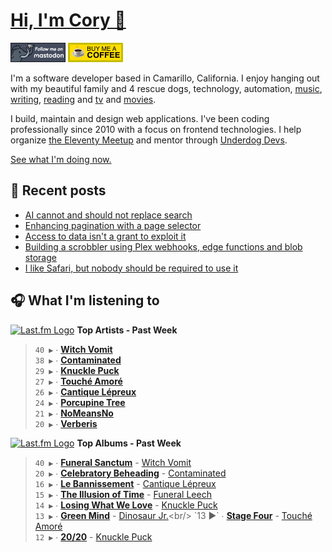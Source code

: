 # [Hi, I'm Cory 👋](https://coryd.dev)

[![Follow @cory@social.lol on Mastodon](/assets/img/mastodon.png)](https://social.lol/@cory) [![Buy me a Coffee](/assets/img/buymeacoffee.png)](https://www.buymeacoffee.com/cory)

I'm a software developer based in Camarillo, California. I enjoy hanging out with my beautiful family and 4 rescue dogs, technology, automation, [music](https://coryd.dev/now#artists), [writing](https://coryd.dev), [reading](https://coryd.dev/now#books) and [tv](https://coryd.dev/now#tv) and [movies](https://coryd.dev/now#movies).

I build, maintain and design web applications. I've been coding professionally since 2010 with a focus on frontend technologies. I help organize [the Eleventy Meetup](https://11tymeetup.dev/) and mentor through [Underdog Devs](https://www.underdogdevs.org).

[See what I'm doing now.](https://coryd.dev/now)

## 📝 Recent posts

<!-- BLOGPOSTS:START -->
- [AI cannot and should not replace search](https://coryd.dev/posts/2024/ai-cannot-and-should-not-replace-search/)
- [Enhancing pagination with a page selector](https://coryd.dev/posts/2024/enhancing-pagination-with-a-page-selector/)
- [Access to data isn't a grant to exploit it](https://coryd.dev/posts/2024/access-to-data-isnt-a-grant-to-exploit-it/)
- [Building a scrobbler using Plex webhooks, edge functions and blob storage ](https://coryd.dev/posts/2024/building-a-scrobbler-using-plex-webhooks-edge-functions-and-blob-storage/)
- [I like Safari, but nobody should be required to use it](https://coryd.dev/posts/2024/i-like-safari-but-nobody-should-be-required-to-use-it/)
<!-- BLOGPOSTS:END -->

## 🎧 What I'm listening to

<!--START_LASTFM_ARTISTS:{"period": "7day", "rows": 8}-->
<a href="https://last.fm" target="_blank"><img src="https://user-images.githubusercontent.com/17434202/215290617-e793598d-d7c9-428f-9975-156db1ba89cc.svg" alt="Last.fm Logo" width="18" height="13"/></a> **Top Artists - Past Week**

> `40 ▶️` ∙ **[Witch Vomit](https://www.last.fm/music/Witch+Vomit)**<br/>
> `38 ▶️` ∙ **[Contaminated](https://www.last.fm/music/Contaminated)**<br/>
> `29 ▶️` ∙ **[Knuckle Puck](https://www.last.fm/music/Knuckle+Puck)**<br/>
> `27 ▶️` ∙ **[Touché Amoré](https://www.last.fm/music/Touch%C3%A9+Amor%C3%A9)**<br/>
> `26 ▶️` ∙ **[Cantique Lépreux](https://www.last.fm/music/Cantique+L%C3%A9preux)**<br/>
> `24 ▶️` ∙ **[Porcupine Tree](https://www.last.fm/music/Porcupine+Tree)**<br/>
> `21 ▶️` ∙ **[NoMeansNo](https://www.last.fm/music/NoMeansNo)**<br/>
> `20 ▶️` ∙ **[Verberis](https://www.last.fm/music/Verberis)**<br/>
<!--END_LASTFM_ARTISTS-->

<!--START_LASTFM_ALBUMS:{"period": "7day", "rows": 8}-->
<a href="https://last.fm" target="_blank"><img src="https://user-images.githubusercontent.com/17434202/215290617-e793598d-d7c9-428f-9975-156db1ba89cc.svg" alt="Last.fm Logo" width="18" height="13"/></a> **Top Albums - Past Week**

> `40 ▶️` ∙ **[Funeral Sanctum](https://www.last.fm/music/Witch+Vomit/Funeral+Sanctum)** - [Witch Vomit](https://www.last.fm/music/Witch+Vomit)<br/>
> `20 ▶️` ∙ **[Celebratory Beheading](https://www.last.fm/music/Contaminated/Celebratory+Beheading)** - [Contaminated](https://www.last.fm/music/Contaminated)<br/>
> `16 ▶️` ∙ **[Le Bannissement](https://www.last.fm/music/Cantique+L%C3%A9preux/Le+Bannissement)** - [Cantique Lépreux](https://www.last.fm/music/Cantique+L%C3%A9preux)<br/>
> `15 ▶️` ∙ **[The Illusion of Time](https://www.last.fm/music/Funeral+Leech/The+Illusion+of+Time)** - [Funeral Leech](https://www.last.fm/music/Funeral+Leech)<br/>
> `14 ▶️` ∙ **[Losing What We Love](https://www.last.fm/music/Knuckle+Puck/Losing+What+We+Love)** - [Knuckle Puck](https://www.last.fm/music/Knuckle+Puck)<br/>
> `13 ▶️` ∙ **[Green Mind](https://www.last.fm/music/Dinosaur+Jr./Green+Mind)** - [Dinosaur Jr.](https://www.last.fm/music/Dinosaur+Jr.)<br/>
> `13 ▶️` ∙ **[Stage Four](https://www.last.fm/music/Touch%C3%A9+Amor%C3%A9/Stage+Four)** - [Touché Amoré](https://www.last.fm/music/Touch%C3%A9+Amor%C3%A9)<br/>
> `12 ▶️` ∙ **[20/20](https://www.last.fm/music/Knuckle+Puck/20%2F20)** - [Knuckle Puck](https://www.last.fm/music/Knuckle+Puck)<br/>
<!--END_LASTFM_ALBUMS-->
